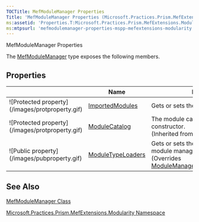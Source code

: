 ```yaml
---
TOCTitle: MefModuleManager Properties
Title: 'MefModuleManager Properties (Microsoft.Practices.Prism.MefExtensions.Modularity)'
ms:assetid: 'Properties.T:Microsoft.Practices.Prism.MefExtensions.Modularity.MefModuleManager'
ms:mtpsurl: 'mefmodulemanager-properties-mspp-mefextensions-modularity.md'
---
```


MefModuleManager Properties

The [MefModuleManager](/patterns-practices/reference/mefmodulemanager-class-mspp-mefextensions-modularity) type exposes the following members.

## Properties

<table>

<thead>
<tr class="header">
<th> </th>
<th>Name</th>
<th>Description</th>
</tr>
</thead>
<tbody>
<tr class="odd">
<td>![Protected property](/images/protproperty.gif)</td>
<td><a href="https://msdn.microsoft.com/library/microsoft.practices.prism.mefextensions.modularity.mefmodulemanager.importedmodules">ImportedModules</a></td>
<td><div class="summary">
Gets or sets the modules to be imported.
</div></td>
</tr>
<tr class="even">
<td>![Protected property](/images/protproperty.gif)</td>
<td><a href="https://msdn.microsoft.com/library/microsoft.practices.prism.modularity.modulemanager.modulecatalog">ModuleCatalog</a></td>
<td><div class="summary">
The module catalog specified in the constructor.
</div>
(Inherited from <a href="https://msdn.microsoft.com/library/microsoft.practices.prism.modularity.modulemanager">ModuleManager</a>.)</td>
</tr>
<tr class="odd">
<td>![Public property](/images/pubproperty.gif)</td>
<td><a href="https://msdn.microsoft.com/library/microsoft.practices.prism.mefextensions.modularity.mefmodulemanager.moduletypeloaders">ModuleTypeLoaders</a></td>
<td><div class="summary">
Gets or sets the type loaders used by the module manager.
</div>
(Overrides <a href="https://msdn.microsoft.com/library/microsoft.practices.prism.modularity.modulemanager.moduletypeloaders">ModuleManager..::.ModuleTypeLoaders</a>.)</td>
</tr>
</tbody>
</table>

## See Also

[MefModuleManager Class](/patterns-practices/reference/mefmodulemanager-class-mspp-mefextensions-modularity)

[Microsoft.Practices.Prism.MefExtensions.Modularity Namespace](/patterns-practices/reference/mspp-mefextensions-modularity-namespace)
